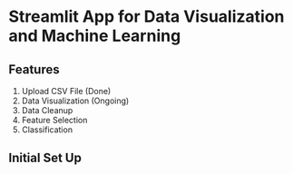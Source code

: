 # Streamlit App for Data Visualization and Machine Learning

## Features
1. Upload CSV File (Done)
2. Data Visualization (Ongoing)
3. Data Cleanup
4. Feature Selection
5. Classification

## Initial Set Up
